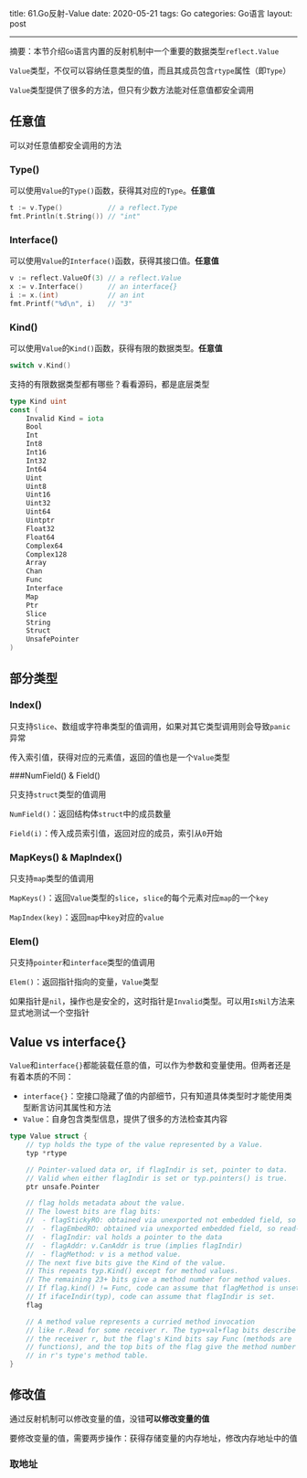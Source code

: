 title: 61.Go反射-Value
date: 2020-05-21
tags: Go
categories: Go语言
layout: post

------

摘要：本节介绍`Go`语言内置的反射机制中一个重要的数据类型`reflect.Value`

<!-- more -->

`Value`类型，不仅可以容纳任意类型的值，而且其成员包含`rtype`属性（即`Type`）

`Value`类型提供了很多的方法，但只有少数方法能对任意值都安全调用

## 任意值

可以对任意值都安全调用的方法

### Type()

可以使用`Value`的`Type()`函数，获得其对应的`Type`。**任意值**

```go
t := v.Type()           // a reflect.Type
fmt.Println(t.String()) // "int"
```

### Interface()

可以使用`Value`的`Interface()`函数，获得其接口值。**任意值**

```go
v := reflect.ValueOf(3) // a reflect.Value
x := v.Interface()      // an interface{}
i := x.(int)            // an int
fmt.Printf("%d\n", i)   // "3"
```

### Kind()

可以使用`Value`的`Kind()`函数，获得有限的数据类型。**任意值**

```go
switch v.Kind()
```

支持的有限数据类型都有哪些？看看源码，都是底层类型

```go
type Kind uint
const (
	Invalid Kind = iota
	Bool
	Int
	Int8
	Int16
	Int32
	Int64
	Uint
	Uint8
	Uint16
	Uint32
	Uint64
	Uintptr
	Float32
	Float64
	Complex64
	Complex128
	Array
	Chan
	Func
	Interface
	Map
	Ptr
	Slice
	String
	Struct
	UnsafePointer
)
```

## 部分类型

### Index()

只支持`Slice`、数组或字符串类型的值调用，如果对其它类型调用则会导致`panic`异常

传入索引值，获得对应的元素值，返回的值也是一个`Value`类型

###NumField() & Field() 

只支持`struct`类型的值调用

`NumField()`：返回结构体`struct`中的成员数量

`Field(i)`：传入成员索引值，返回对应的成员，索引从`0`开始

### MapKeys() & MapIndex()

只支持`map`类型的值调用

`MapKeys()`：返回`Value`类型的`slice`，`slice`的每个元素对应`map`的一个`key`

`MapIndex(key)`：返回`map`中`key`对应的`value`

### Elem()

只支持`pointer`和`interface`类型的值调用

`Elem()`：返回指针指向的变量，`Value`类型

如果指针是`nil`，操作也是安全的，这时指针是`Invalid`类型。可以用`IsNil`方法来显式地测试一个空指针

## Value vs interface{}

`Value`和`interface{}`都能装载任意的值，可以作为参数和变量使用。但两者还是有着本质的不同：

- `interface{}`：空接口隐藏了值的内部细节，只有知道具体类型时才能使用类型断言访问其属性和方法
- `Value`：自身包含类型信息，提供了很多的方法检查其内容

```go
type Value struct {
	// typ holds the type of the value represented by a Value.
	typ *rtype

	// Pointer-valued data or, if flagIndir is set, pointer to data.
	// Valid when either flagIndir is set or typ.pointers() is true.
	ptr unsafe.Pointer

	// flag holds metadata about the value.
	// The lowest bits are flag bits:
	//	- flagStickyRO: obtained via unexported not embedded field, so read-only
	//	- flagEmbedRO: obtained via unexported embedded field, so read-only
	//	- flagIndir: val holds a pointer to the data
	//	- flagAddr: v.CanAddr is true (implies flagIndir)
	//	- flagMethod: v is a method value.
	// The next five bits give the Kind of the value.
	// This repeats typ.Kind() except for method values.
	// The remaining 23+ bits give a method number for method values.
	// If flag.kind() != Func, code can assume that flagMethod is unset.
	// If ifaceIndir(typ), code can assume that flagIndir is set.
	flag

	// A method value represents a curried method invocation
	// like r.Read for some receiver r. The typ+val+flag bits describe
	// the receiver r, but the flag's Kind bits say Func (methods are
	// functions), and the top bits of the flag give the method number
	// in r's type's method table.
}
```

## 修改值

通过反射机制可以修改变量的值，没错**可以修改变量的值**

要修改变量的值，需要两步操作：获得存储变量的内存地址，修改内存地址中的值

### 取地址



